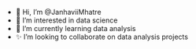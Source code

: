 - 👋 Hi, I’m @JanhaviiMhatre
- 👀 I’m interested in data science
- 🌱 I’m currently learning data analysis
- ✨ I’m looking to collaborate on data analysis projects 
  

<!---
JanhaviiMhatre/JanhaviiMhatre is a ✨ special ✨ repository because its `README.md` (this file) appears on your GitHub profile.
You can click the Preview link to take a look at your changes.
--->

